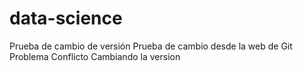 # data-science

Prueba de cambio de versión
Prueba de cambio desde la web de Git
Problema
Conflicto
Cambiando la version
